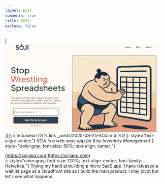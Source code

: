 ```yaml
---
layout: post
comments: true
title: SOJI
exclude: false
---
```


[![Poster](/images/soji.png)]({{ site.baseurl }}{% link _posts/2025-08-25-SOJI.md %})
{: style="text-align: center;"}
*SOJI is a web saas app for Etsy Inventory Management*
{: style="color:gray; font-size: 80%; text-align: center;"}


[https://sojiapp.com](https://sojiapp.com)  
{: style="color:gray; font-size: 120%; text-align: center; font-family: Helvetica;"}
Trying my hand at building a micro SaaS app. I have released a waitlist page as a cloudfront site as I build the main product. I may pivot but let's see what happens.

